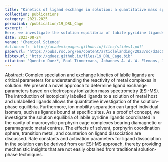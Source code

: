 ```yaml
---
title: "Kinetics of ligand exchange in solution: a quantitative mass spectrometry approach (Open Access)"
collection: publications
category: 2021-2025
permalink: /publication/19_DRL_Cage
excerpt: '
Here, we investigate the solution equilibria of labile pyridine ligands coordinated in the cavity of macrocyclic porphyrin cage complexes by ESI-MS. Using *delayed reactant labeling*, we could obtain rate constants and activation parameters for ligand dissociation in solution. With our approach, we gathered mechanistic evidence that are not easily obtained from traditional solution-phase techniques.'
date: 2023-08-24
venue: 'Chemical Science'
#slidesurl: 'http://academicpages.github.io/files/slides1.pdf'
paperurl: 'https://pubs.rsc.org/en/content/articlelanding/2023/sc/d3sc03342b'
bibtexurl: 'http://qduez.github.io/files/19_DRL_Cage.bib'
citation: 'Quentin Duez*, Paul Tinnermans, Johannes A. A. W. Elemans, Jana Roithová. (2023). &quot; Kinetics of ligand exchange in solution: a quantitative mass spectrometry approach.&quot; <i>Chemical Science</i>. 14(36), 9759–9769.'
---
```


Abstract:
Complex speciation and exchange kinetics of labile ligands are critical parameters for understanding the reactivity of metal complexes in solution. We present a novel approach to determine ligand exchange parameters based on electrospray ionization mass spectrometry (ESI-MS). The introduction of isotopically labelled ligands to a solution of metal host and unlabelled ligands allows the quantitative investigation of the solution-phase equilibria. Furthermore, ion mobility separation can target individual isomers, such as ligands bound at specific sites. As a proof of concept, we investigate the solution equilibria of labile pyridine ligands coordinated in the cavity of macrocyclic porphyrin cage complexes bearing diamagnetic or paramagnetic metal centres. The effects of solvent, porphyrin coordination sphere, transition metal, and counterion on ligand dissociation are discussed. Rate constants and activation parameters for ligand dissociation in the solution can be derived from our ESI-MS approach, thereby providing mechanistic insights that are not easily obtained from traditional solution-phase techniques.

